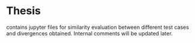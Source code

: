 # Thesis
 contains jupyter files for similarity evaluation between different test cases and divergences obtained. Internal comments will be updated later.

